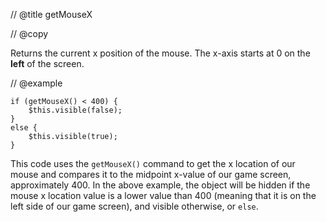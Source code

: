 // @title getMouseX

// @copy

Returns the current x position of the mouse. The x-axis starts at 0 on the __left__ of the screen.

// @example

```gdp:rect:updateEveryFrame
if (getMouseX() < 400) { 
    $this.visible(false); 
} 
else { 
    $this.visible(true);
}
```

This code uses the ```getMouseX()``` command to get the x location of our mouse and compares it to the midpoint x-value of our game screen, approximately 400.
In the above example, the object will be hidden if the mouse x location value is a lower value than 400 (meaning that it is on the left side of our game screen), and visible otherwise, or ```else```.
